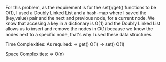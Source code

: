 For this problem, as the requirement is for the set()/get() functions to be O(1), I used a Doubly Linked List and a hash-map where I saved the (key,value) pair and the next and previous node, for a current node. We know that accesing a key in a dictionary is O(1) and the Doubly Linked List allows us to insert and remove the nodes in O(1) because we know the nodes next to a specific node, that's why I used these data structures.

Time Complexities:
    As required:
        => get() O(1)
        => set() O(1)

Space Complexities:
	=> O(n)

